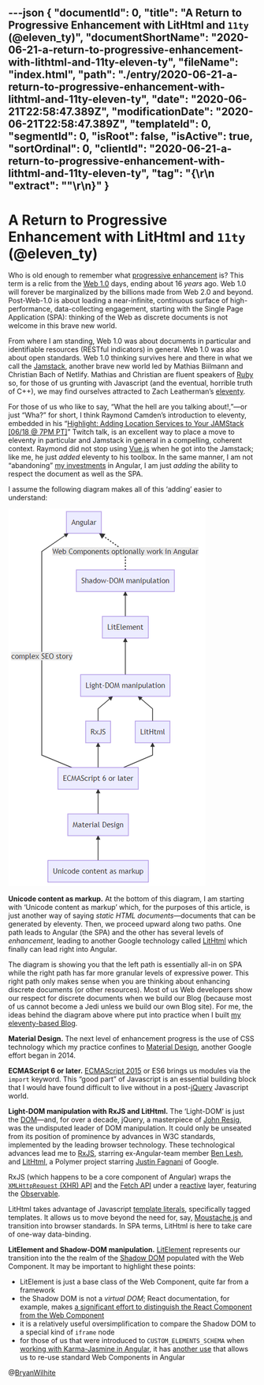 ---json
{
  "documentId": 0,
  "title": "A Return to Progressive Enhancement with LitHtml and `11ty` (@eleven_ty)",
  "documentShortName": "2020-06-21-a-return-to-progressive-enhancement-with-lithtml-and-11ty-eleven-ty",
  "fileName": "index.html",
  "path": "./entry/2020-06-21-a-return-to-progressive-enhancement-with-lithtml-and-11ty-eleven-ty",
  "date": "2020-06-21T22:58:47.389Z",
  "modificationDate": "2020-06-21T22:58:47.389Z",
  "templateId": 0,
  "segmentId": 0,
  "isRoot": false,
  "isActive": true,
  "sortOrdinal": 0,
  "clientId": "2020-06-21-a-return-to-progressive-enhancement-with-lithtml-and-11ty-eleven-ty",
  "tag": "{\r\n  \"extract\": \"\"\r\n}"
}
---

# A Return to Progressive Enhancement with LitHtml and `11ty` (@eleven_ty)

Who is old enough to remember what [progressive enhancement](https://en.wikipedia.org/wiki/Progressive_enhancement) is? This term is a relic from the [Web 1.0](https://en.wikipedia.org/wiki/Web_2.0#Web_1.0) days, ending about 16 _years_ ago. Web 1.0 will forever be marginalized by the billions made from Web 2.0 and beyond. Post-Web-1.0 is about loading a near-infinite, continuous surface of high-performance, data-collecting engagement, starting with the Single Page Application (SPA): thinking of the Web as discrete documents is not welcome in this brave new world.

From where I am standing, Web 1.0 was about documents in particular and identifiable resources (RESTful indicators) in general. Web 1.0 was also about open standards. Web 1.0 thinking survives here and there in what we call the [Jamstack](https://en.wikipedia.org/wiki/Netlify#Jamstack), another brave new world led by Mathias Biilmann and Christian Bach of Netlify. Mathias and Christian are fluent speakers of [Ruby](https://en.wikipedia.org/wiki/Ruby_(programming_language)) so, for those of us grunting with Javascript (and the eventual, horrible truth of C++), we may find ourselves attracted to Zach Leatherman’s [eleventy](https://github.com/11ty/eleventy/).

For those of us who like to say, “What the hell are you talking about!,”—or just “Wha?” for short, I think Raymond Camden’s introduction to eleventy, embedded in his “[Highlight: Adding Location Services to Your JAMStack [06/18 @ 7PM PT]](https://www.twitch.tv/videos/655331534)” Twitch talk, is an excellent way to place a move to eleventy in particular and Jamstack in general in a compelling, coherent context. Raymond did not stop using [Vue.js](https://vuejs.org/) when he got into the Jamstack; like me, he just _added_ eleventy to his toolbox. In the same manner, I am not “abandoning” [my investments](https://github.com/BryanWilhite/songhay-ng-workspace) in Angular, I am just _adding_ the ability to respect the document as well as the SPA.

I assume the following diagram makes all of this ‘adding’ easier to understand:

![progressive enhancement in 2020](../presentation/image/day-path-2020-06-21-16-34-51.png)

**Unicode content as markup.** At the bottom of this diagram, I am starting with ‘Unicode content as markup’ which, for the purposes of this article, is just another way of saying _static HTML documents_—documents that can be generated by eleventy. Then, we proceed upward along two paths. One path leads to Angular (the SPA) and the other has several levels of _enhancement_, leading to another Google technology called [LitHtml](https://lit-element.polymer-project.org/) which finally can lead right into Angular.

The diagram is showing you that the left path is essentially all-in on SPA while the right path has far more granular levels of expressive power. This right path only makes sense when you are thinking about enhancing discrete documents (or other resources). Most of us Web developers show our respect for discrete documents when we build our Blog (because most of us cannot become a Jedi unless we build our own Blog site). For me, the ideas behind the diagram above where put into practice when I built [my eleventy-based Blog](http://songhayblog.azurewebsites.net/entry/2020-06-11-my-blogging-workflow-for-2020-is-all-about-11ty-eleventy).

**Material Design.** The next level of enhancement progress is the use of CSS technology which my practice confines to [Material Design](https://en.wikipedia.org/wiki/Material_Design), another Google effort began in 2014.

**ECMAScript 6 or later.** [ECMAScript 2015](https://en.wikipedia.org/wiki/ECMAScript#6th_Edition_%E2%80%93_ECMAScript_2015) or ES6 brings us modules via the `import` keyword. This “good part” of Javascript is an essential building block that I would have found difficult to live without in a post-[jQuery](https://en.wikipedia.org/wiki/JQuery) Javascript world.

**Light-DOM manipulation with RxJS and LitHtml.** The ‘Light-DOM’ is just the [DOM](https://en.wikipedia.org/wiki/Document_Object_Model)—and, for over a decade, jQuery, a masterpiece of [John Resig](https://github.com/jeresig), was the undisputed leader of DOM manipulation. It could only be unseated from its position of prominence by advances in W3C standards, implemented by the leading browser technology. These technological advances lead me to [RxJS](https://rxjs.dev/), starring ex-Angular-team member [Ben Lesh](https://github.com/benlesh), and [LitHtml](https://lit-html.polymer-project.org/), a Polymer project starring [Justin Fagnani](https://github.com/justinfagnani) of Google.

RxJS (which happens to be a core component of Angular) wraps the [`XMLHttpRequest` (XHR) API](https://developer.mozilla.org/en-US/docs/Web/API/XMLHttpRequest) and the [Fetch API](https://developer.mozilla.org/en-US/docs/Web/API/Fetch_API) under a [reactive](https://en.wikipedia.org/wiki/Reactive_programming) layer, featuring the [Observable](https://en.wikipedia.org/wiki/Reactive_extensions#A-Observable).

LitHtml takes advantage of Javascript [template literals](https://developer.mozilla.org/en-US/docs/Web/JavaScript/Reference/Template_literals), specifically tagged templates. It allows us to move beyond the need for, say, [Moustache.js](http://mustache.github.io/) and transition into browser standards. In SPA terms, LitHtml is here to take care of one-way data-binding.

**LitElement and Shadow-DOM manipulation.** [LitElement](https://lit-element.polymer-project.org/) represents our transition into the the realm of the [Shadow DOM](https://developer.mozilla.org/en-US/docs/Web/Web_Components/Using_shadow_DOM) populated with the Web Component. It may be important to highlight these points:

- LitElement is just a base class of the Web Component, quite far from a framework
- the Shadow DOM is not a _virtual DOM_; React documentation, for example, makes [a significant effort to distinguish the React Component from the Web Component](https://reactjs.org/docs/web-components.html)
- it is a relatively useful oversimplification to compare the Shadow DOM to a special kind of `iframe` node
- for those of us that were introduced to `CUSTOM_ELEMENTS_SCHEMA` when [working with Karma-Jasmine in Angular](http://songhayblog.azurewebsites.net/entry/2018-12-31-flippant-remarks-about-karma-jasmine-in-angular/), it has [another use](https://www.grapecity.com/blogs/using-web-components-in-angular) that allows us to re-use standard Web Components in Angular

@[BryanWilhite](https://twitter.com/BryanWilhite)
